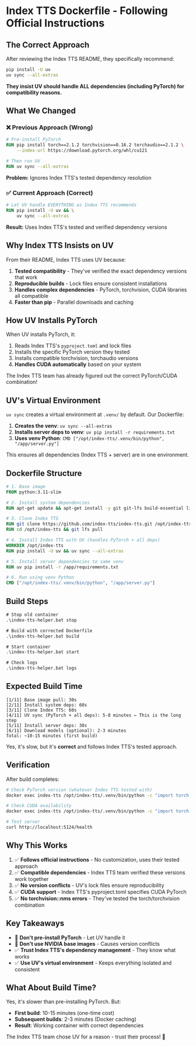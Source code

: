 # Index TTS Dockerfile - Following Official Instructions

## The Correct Approach

After reviewing the Index TTS README, they specifically recommend:

```bash
pip install -U uv
uv sync --all-extras
```

**They insist UV should handle ALL dependencies (including PyTorch) for compatibility reasons.**

## What We Changed

### ❌ Previous Approach (Wrong)

```dockerfile
# Pre-install PyTorch
RUN pip install torch==2.1.2 torchvision==0.16.2 torchaudio==2.1.2 \
    --index-url https://download.pytorch.org/whl/cu121

# Then run UV
RUN uv sync --all-extras
```

**Problem:** Ignores Index TTS's tested dependency resolution

### ✅ Current Approach (Correct)

```dockerfile
# Let UV handle EVERYTHING as Index TTS recommends
RUN pip install -U uv && \
    uv sync --all-extras
```

**Result:** Uses Index TTS's tested and verified dependency versions

## Why Index TTS Insists on UV

From their README, Index TTS uses UV because:

1. **Tested compatibility** - They've verified the exact dependency versions that work
2. **Reproducible builds** - Lock files ensure consistent installations
3. **Handles complex dependencies** - PyTorch, torchvision, CUDA libraries all compatible
4. **Faster than pip** - Parallel downloads and caching

## How UV Installs PyTorch

When UV installs PyTorch, it:

1. Reads Index TTS's `pyproject.toml` and lock files
2. Installs the specific PyTorch version they tested
3. Installs compatible torchvision, torchaudio versions
4. **Handles CUDA automatically** based on your system

The Index TTS team has already figured out the correct PyTorch/CUDA combination!

## UV's Virtual Environment

`uv sync` creates a virtual environment at `.venv/` by default. Our Dockerfile:

1. **Creates the venv**: `uv sync --all-extras`
2. **Installs server deps to venv**: `uv pip install -r requirements.txt`
3. **Uses venv Python**: `CMD ["/opt/index-tts/.venv/bin/python", "/app/server.py"]`

This ensures all dependencies (Index TTS + server) are in one environment.

## Dockerfile Structure

```dockerfile
# 1. Base image
FROM python:3.11-slim

# 2. Install system dependencies
RUN apt-get update && apt-get install -y git git-lfs build-essential libsndfile1 curl wget

# 3. Clone Index TTS
RUN git clone https://github.com/index-tts/index-tts.git /opt/index-tts
RUN cd /opt/index-tts && git lfs pull

# 4. Install Index TTS with UV (handles PyTorch + all deps)
WORKDIR /opt/index-tts
RUN pip install -U uv && uv sync --all-extras

# 5. Install server dependencies to same venv
RUN uv pip install -r /app/requirements.txt

# 6. Run using venv Python
CMD ["/opt/index-tts/.venv/bin/python", "/app/server.py"]
```

## Build Steps

```cmd
# Stop old container
.\index-tts-helper.bat stop

# Build with corrected Dockerfile
.\index-tts-helper.bat build

# Start container
.\index-tts-helper.bat start

# Check logs
.\index-tts-helper.bat logs
```

## Expected Build Time

```
[1/11] Base image pull: 30s
[2/11] Install system deps: 60s
[3/11] Clone Index TTS: 60s
[4/11] UV sync (PyTorch + all deps): 5-8 minutes ← This is the long step
[5/11] Install server deps: 30s
[6/11] Download models (optional): 2-3 minutes
Total: ~10-15 minutes (first build)
```

Yes, it's slow, but it's **correct** and follows Index TTS's tested approach.

## Verification

After build completes:

```bash
# Check PyTorch version (whatever Index TTS tested with)
docker exec index-tts /opt/index-tts/.venv/bin/python -c "import torch; print(torch.__version__)"

# Check CUDA availability
docker exec index-tts /opt/index-tts/.venv/bin/python -c "import torch; print(torch.cuda.is_available())"

# Test server
curl http://localhost:5124/health
```

## Why This Works

1. ✅ **Follows official instructions** - No customization, uses their tested approach
2. ✅ **Compatible dependencies** - Index TTS team verified these versions work together
3. ✅ **No version conflicts** - UV's lock files ensure reproducibility
4. ✅ **CUDA support** - Index TTS's pyproject.toml specifies CUDA PyTorch
5. ✅ **No torchvision::nms errors** - They've tested the torch/torchvision combination

## Key Takeaways

- 🚫 **Don't pre-install PyTorch** - Let UV handle it
- 🚫 **Don't use NVIDIA base images** - Causes version conflicts
- ✅ **Trust Index TTS's dependency management** - They know what works
- ✅ **Use UV's virtual environment** - Keeps everything isolated and consistent

## What About Build Time?

Yes, it's slower than pre-installing PyTorch. But:

- **First build**: 10-15 minutes (one-time cost)
- **Subsequent builds**: 2-3 minutes (Docker caching)
- **Result**: Working container with correct dependencies

The Index TTS team chose UV for a reason - trust their process! 🎯

